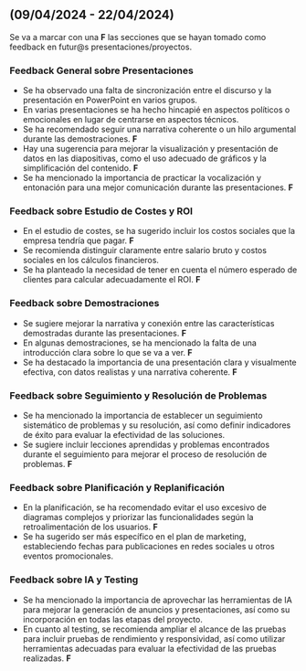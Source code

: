 ## (09/04/2024 - 22/04/2024)
Se va a marcar con una **F** las secciones que se hayan tomado como feedback en futur@s presentaciones/proyectos.

### Feedback General sobre Presentaciones

- Se ha observado una falta de sincronización entre el discurso y la presentación en PowerPoint en varios grupos.
- En varias presentaciones se ha hecho hincapié en aspectos políticos o emocionales en lugar de centrarse en aspectos técnicos.
- Se ha recomendado seguir una narrativa coherente o un hilo argumental durante las demostraciones. **F**
- Hay una sugerencia para mejorar la visualización y presentación de datos en las diapositivas, como el uso adecuado de gráficos y la simplificación del contenido. **F**
- Se ha mencionado la importancia de practicar la vocalización y entonación para una mejor comunicación durante las presentaciones. **F**

### Feedback sobre Estudio de Costes y ROI

- En el estudio de costes, se ha sugerido incluir los costos sociales que la empresa tendría que pagar. **F**
- Se recomienda distinguir claramente entre salario bruto y costos sociales en los cálculos financieros.
- Se ha planteado la necesidad de tener en cuenta el número esperado de clientes para calcular adecuadamente el ROI. **F**

### Feedback sobre Demostraciones

- Se sugiere mejorar la narrativa y conexión entre las características demostradas durante las presentaciones. **F**
- En algunas demostraciones, se ha mencionado la falta de una introducción clara sobre lo que se va a ver. **F**
- Se ha destacado la importancia de una presentación clara y visualmente efectiva, con datos realistas y una narrativa coherente. **F**

### Feedback sobre Seguimiento y Resolución de Problemas

- Se ha mencionado la importancia de establecer un seguimiento sistemático de problemas y su resolución, así como definir indicadores de éxito para evaluar la efectividad de las soluciones.
- Se sugiere incluir lecciones aprendidas y problemas encontrados durante el seguimiento para mejorar el proceso de resolución de problemas. **F**

### Feedback sobre Planificación y Replanificación

- En la planificación, se ha recomendado evitar el uso excesivo de diagramas complejos y priorizar las funcionalidades según la retroalimentación de los usuarios. **F**
- Se ha sugerido ser más específico en el plan de marketing, estableciendo fechas para publicaciones en redes sociales u otros eventos promocionales. 

### Feedback sobre IA y Testing

- Se ha mencionado la importancia de aprovechar las herramientas de IA para mejorar la generación de anuncios y presentaciones, así como su incorporación en todas las etapas del proyecto. 
- En cuanto al testing, se recomienda ampliar el alcance de las pruebas para incluir pruebas de rendimiento y responsividad, así como utilizar herramientas adecuadas para evaluar la efectividad de las pruebas realizadas. **F**
 
